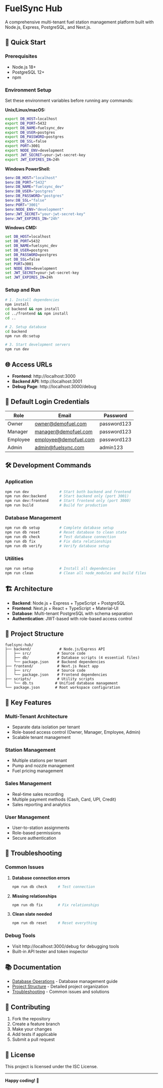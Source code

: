 # FuelSync Hub

A comprehensive multi-tenant fuel station management platform built with Node.js, Express, PostgreSQL, and Next.js.

## 🚀 Quick Start

### Prerequisites
- Node.js 18+
- PostgreSQL 12+
- npm

### Environment Setup

Set these environment variables before running any commands:

**Unix/Linux/macOS:**
```bash
export DB_HOST=localhost
export DB_PORT=5432
export DB_NAME=fuelsync_dev
export DB_USER=postgres
export DB_PASSWORD=postgres
export DB_SSL=false
export PORT=3001
export NODE_ENV=development
export JWT_SECRET=your-jwt-secret-key
export JWT_EXPIRES_IN=24h
```

**Windows PowerShell:**
```powershell
$env:DB_HOST="localhost"
$env:DB_PORT="5432"
$env:DB_NAME="fuelsync_dev"
$env:DB_USER="postgres"
$env:DB_PASSWORD="postgres"
$env:DB_SSL="false"
$env:PORT="3001"
$env:NODE_ENV="development"
$env:JWT_SECRET="your-jwt-secret-key"
$env:JWT_EXPIRES_IN="24h"
```

**Windows CMD:**
```cmd
set DB_HOST=localhost
set DB_PORT=5432
set DB_NAME=fuelsync_dev
set DB_USER=postgres
set DB_PASSWORD=postgres
set DB_SSL=false
set PORT=3001
set NODE_ENV=development
set JWT_SECRET=your-jwt-secret-key
set JWT_EXPIRES_IN=24h
```

### Setup and Run

```bash
# 1. Install dependencies
npm install
cd backend && npm install
cd ../frontend && npm install
cd ..

# 2. Setup database
cd backend
npm run db:setup

# 3. Start development servers
npm run dev
```

## 🌐 Access URLs

- **Frontend**: http://localhost:3000
- **Backend API**: http://localhost:3001
- **Debug Page**: http://localhost:3000/debug

## 🔐 Default Login Credentials

| Role | Email | Password |
|------|-------|----------|
| Owner | owner@demofuel.com | password123 |
| Manager | manager@demofuel.com | password123 |
| Employee | employee@demofuel.com | password123 |
| Admin | admin@fuelsync.com | admin123 |

## 🛠️ Development Commands

### Application
```bash
npm run dev              # Start both backend and frontend
npm run dev:backend      # Start backend only (port 3001)
npm run dev:frontend     # Start frontend only (port 3000)
npm run build            # Build for production
```

### Database Management
```bash
npm run db setup         # Complete database setup
npm run db reset         # Reset database to clean state
npm run db check         # Test database connection
npm run db fix           # Fix data relationships
npm run db verify        # Verify database setup
```

### Utilities
```bash
npm run setup            # Install all dependencies
npm run clean            # Clean all node_modules and build files
```

## 🏗️ Architecture

- **Backend**: Node.js + Express + TypeScript + PostgreSQL
- **Frontend**: Next.js + React + TypeScript + Material-UI
- **Database**: Multi-tenant PostgreSQL with schema separation
- **Authentication**: JWT-based with role-based access control

## 📁 Project Structure

```
fuelsync-hub/
├── backend/             # Node.js/Express API
│   ├── src/            # Source code
│   ├── db/             # Database scripts (4 essential files)
│   └── package.json    # Backend dependencies
├── frontend/           # Next.js React app
│   ├── src/            # Source code
│   └── package.json    # Frontend dependencies
├── scripts/            # Utility scripts
│   └── db.ts          # Unified database management
└── package.json       # Root workspace configuration
```

## 🔧 Key Features

### Multi-Tenant Architecture
- Separate data isolation per tenant
- Role-based access control (Owner, Manager, Employee, Admin)
- Scalable tenant management

### Station Management
- Multiple stations per tenant
- Pump and nozzle management
- Fuel pricing management

### Sales Management
- Real-time sales recording
- Multiple payment methods (Cash, Card, UPI, Credit)
- Sales reporting and analytics

### User Management
- User-to-station assignments
- Role-based permissions
- Secure authentication

## 🐛 Troubleshooting

### Common Issues

1. **Database connection errors**
   ```bash
   npm run db check     # Test connection
   ```

2. **Missing relationships**
   ```bash
   npm run db fix       # Fix relationships
   ```

3. **Clean slate needed**
   ```bash
   npm run db reset     # Reset everything
   ```

### Debug Tools
- Visit http://localhost:3000/debug for debugging tools
- Built-in API tester and token inspector

## 📚 Documentation

- [Database Operations](DATABASE_OPERATIONS.md) - Database management guide
- [Project Structure](PROJECT_STRUCTURE.md) - Detailed project organization
- [Troubleshooting](TROUBLESHOOTING.md) - Common issues and solutions

## 🤝 Contributing

1. Fork the repository
2. Create a feature branch
3. Make your changes
4. Add tests if applicable
5. Submit a pull request

## 📄 License

This project is licensed under the ISC License.

---

**Happy coding! 🚀**
